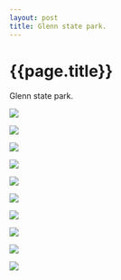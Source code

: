 ```yaml
---
layout: post
title: Glenn state park.
--- 
```




 {{page.title}}
======================================================




<p><p>Glenn state park.</p></p><p></p><img src="http://31.media.tumblr.com/1fdad134683ab1ef6ff66233d8da3a5e/tumblr_ndnr0aaRBp1rpvtsjo1_1280.jpg"><p></p><img src="http://33.media.tumblr.com/de3df205279f3907974e7752a594e81a/tumblr_ndnr0aaRBp1rpvtsjo2_1280.jpg"><p></p><img src="http://31.media.tumblr.com/d7a344c2c88967bedf8ab71ac8e0922e/tumblr_ndnr0aaRBp1rpvtsjo3_1280.jpg"><p></p><img src="http://33.media.tumblr.com/53a8b5405099d66d58bc046bd1cdcd3c/tumblr_ndnr0aaRBp1rpvtsjo4_1280.jpg"><p></p><img src="http://33.media.tumblr.com/2a4697abae15796a3b9ac24347577696/tumblr_ndnr0aaRBp1rpvtsjo5_1280.jpg"><p></p><img src="http://33.media.tumblr.com/8a8c7f040a60b1c8f2c16f0ca2a8f02d/tumblr_ndnr0aaRBp1rpvtsjo6_1280.jpg"><p></p><img src="http://33.media.tumblr.com/f797c3c50b852a961a669290b7f38d44/tumblr_ndnr0aaRBp1rpvtsjo7_1280.jpg"><p></p><img src="http://38.media.tumblr.com/a5cf93379c4623e387e7570c275ead9d/tumblr_ndnr0aaRBp1rpvtsjo8_1280.jpg"><p></p><img src="http://38.media.tumblr.com/7ee9531afcdbcb403c90cd2e6a132810/tumblr_ndnr0aaRBp1rpvtsjo9_1280.jpg"><p></p><img src="http://38.media.tumblr.com/3c2dfb5d10781412264ba807c51de872/tumblr_ndnr0aaRBp1rpvtsjo10_1280.jpg">